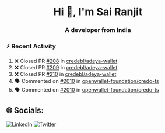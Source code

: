 <h1 align="center">Hi 👋, I'm Sai Ranjit</h1>
<h3 align="center">A developer from India</h3>

### :zap: Recent Activity

<!--START_SECTION:activity-->
1. ❌ Closed PR [#208](https://github.com/credebl/adeya-wallet/pull/208) in [credebl/adeya-wallet](https://github.com/credebl/adeya-wallet)
2. ❌ Closed PR [#209](https://github.com/credebl/adeya-wallet/pull/209) in [credebl/adeya-wallet](https://github.com/credebl/adeya-wallet)
3. ❌ Closed PR [#210](https://github.com/credebl/adeya-wallet/pull/210) in [credebl/adeya-wallet](https://github.com/credebl/adeya-wallet)
4. 🗣 Commented on [#2010](https://github.com/openwallet-foundation/credo-ts/issues/2010#issuecomment-2320163429) in [openwallet-foundation/credo-ts](https://github.com/openwallet-foundation/credo-ts)
5. 🗣 Commented on [#2010](https://github.com/openwallet-foundation/credo-ts/issues/2010#issuecomment-2317749758) in [openwallet-foundation/credo-ts](https://github.com/openwallet-foundation/credo-ts)
<!--END_SECTION:activity-->

## 🌐 Socials:
[![LinkedIn](https://img.shields.io/badge/LinkedIn-%230077B5.svg?logo=linkedin&logoColor=white)](https://linkedin.com/in/sairanjit) [![Twitter](https://img.shields.io/badge/Twitter-%231DA1F2.svg?logo=Twitter&logoColor=white)](https://twitter.com/sairanjit_) 
